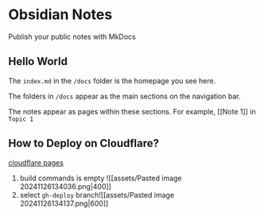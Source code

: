 # Obsidian Notes

Publish your public notes with MkDocs

## Hello World

The `index.md` in the `/docs` folder is the homepage you see here.

The folders in `/docs` appear as the main sections on the navigation bar.

The notes appear as pages within these sections. For example, [[Note 1]] in `Topic 1`

## How to Deploy on Cloudflare?

[cloudflare pages](https://developers.cloudflare.com/pages/)
1. build commands is empty ![[assets/Pasted image 20241126134036.png|400]]
2. select `gh-deploy` branch![[assets/Pasted image 20241126134137.png|600]]
